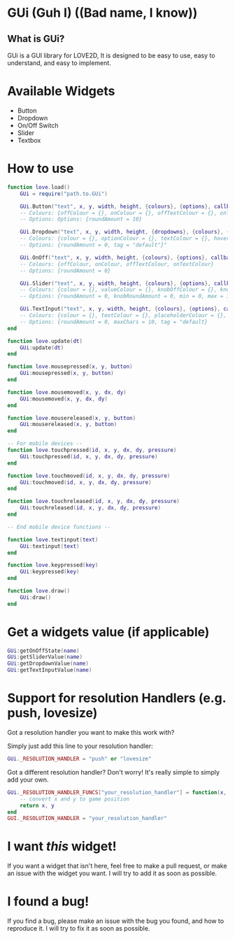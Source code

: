 # GUi (Guh I) ((Bad name, I know))

## What is GUi?
GUi is a GUI library for LOVE2D, It is designed to be easy to use, easy to understand, and easy to implement.

# Available Widgets
- Button
- Dropdown
- On/Off Switch
- Slider
- Textbox

# How to use
```lua
function love.load()
    GUi = require("path.to.GUi")

    GUi.Button("text", x, y, width, height, {colours}, {options}, callback)
    -- Colours: {offColour = {}, onColour = {}, offTextColour = {}, onTextColour = {}}
    -- Options: Options: {roundAmount = 10}

    GUi.Dropdown("text", x, y, width, height, {dropdowns}, {colours}, {options}, callback)
    -- Colours: {colour = {}, optionColour = {}, textColour = {}, hoverColour = {}}
    -- Options: {roundAmount = 0, tag = "default"}"

    GUi.OnOff("text", x, y, width, height, {colours}, {options}, callback)
    -- Colours: {offColour, onColour, offTextColour, onTextColour}
    -- Options: {roundAmount = 0}

    GUi.Slider("text", x, y, width, height, {colours}, {options}, callback)
    -- Colours: {colour = {}, valueColour = {}, knobOffColour = {}, knobDownColour = {}, knobHighlightColour = {}}
    -- Options: {roundAmount = 0, knobRoundAmount = 0, min = 0, max = 100}

    GUi.TextInput("text", x, y, width, height, {colours}, {options}, callback)
    -- Colours: {colour = {}, textColour = {}, placeholderColour = {}, hoverColour ={}} 
    -- Options: {roundAmount = 0, maxChars = 10, tag = "default}
end

function love.update(dt)
    GUi:update(dt)
end

function love.mousepressed(x, y, button)
    GUi:mousepressed(x, y, button)
end

function love.mousemoved(x, y, dx, dy)
    GUi:mousemoved(x, y, dx, dy)
end

function love.mousereleased(x, y, button)
    GUi:mousereleased(x, y, button)
end

-- For mobile devices --
function love.touchpressed(id, x, y, dx, dy, pressure)
    GUi:touchpressed(id, x, y, dx, dy, pressure)
end

function love.touchmoved(id, x, y, dx, dy, pressure)
    GUi:touchmoved(id, x, y, dx, dy, pressure)
end

function love.touchreleased(id, x, y, dx, dy, pressure)
    GUi:touchreleased(id, x, y, dx, dy, pressure)
end

-- End mobile device functions --

function love.textinput(text)
    GUi:textinput(text)
end

function love.keypressed(key)
    GUi:keypressed(key)
end

function love.draw()
    GUi:draw()
end

```

# Get a widgets value (if applicable)
```lua
GUi:getOnOffState(name)
GUi:getSliderValue(name)
GUi:getDropdownValue(name)
GUi:getTextInputValue(name)
```

# Support for resolution Handlers (e.g. push, lovesize)
Got a resolution handler you want to make this work with?

Simply just add this line to your resolution handler:
```lua
GUi._RESOLUTION_HANDLER = "push" or "lovesize"
```

Got a different resolution handler? Don't worry! It's really simple to simply add your own.

```lua
GUi._RESOLUTION_HANDLER_FUNCS["your_resolution_handler"] = function(x, y)
    -- convert x and y to game position
    return x, y
end
GUI._RESOLUTION_HANDLER = "your_resolution_handler"
```

# I want *this* widget!
If you want a widget that isn't here, feel free to make a pull request, or make an issue with the widget you want. I will try to add it as soon as possible.

# I found a bug!
If you find a bug, please make an issue with the bug you found, and how to reproduce it. I will try to fix it as soon as possible.
